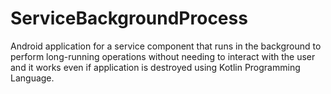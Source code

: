# ServiceBackgroundProcess
Android application for a service component that runs in the background to perform long-running operations without needing to interact with the user and it works even if application is destroyed using Kotlin Programming Language.
